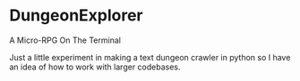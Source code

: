 # DungeonExplorer
A Micro-RPG On The Terminal

Just a little experiment in making a text dungeon crawler in python so I have an idea of how to work with larger codebases. 
